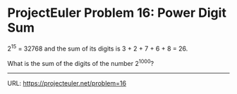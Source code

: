 <h1>ProjectEuler Problem 16: Power Digit Sum</h1>

<p>2<sup>15</sup> = 32768 and the sum of its digits is 3 + 2 + 7 + 6 + 8 = 26.</p>
<p>What is the sum of the digits of the number 2<sup>1000</sup>?</p>

<hr>

URL: https://projecteuler.net/problem=16
